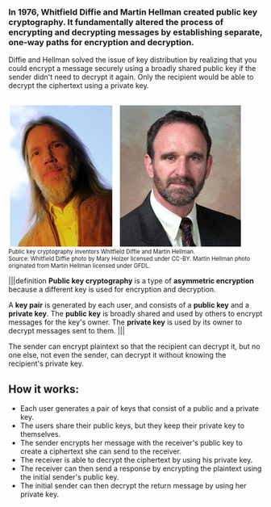 ### In 1976, Whitfield Diffie and Martin Hellman created public key cryptography. It fundamentally altered the process of encrypting and decrypting messages by establishing separate, one-way paths for encryption and decryption. 

Diffie and Hellman solved the issue of key distribution by realizing that you could encrypt a message securely using a broadly shared public key if the sender didn't need to decrypt it again.  Only the recipient would be able to decrypt the ciphertext using a private key. 

<br>
<figure class="snippetimg" style="margin: 0 auto;width:100%">
  <img src=".guides/img/DiffieandHellman.jpg" alt="Public key cryptography inventors Whitfield Diffie and Martin Hellman. . *Source: Whitfield Diffie photo by Mary Holzer licensed under CC-BY and Martin Hellman originated from Martin Hellman licensed under GFDL.*
">
  <figcaption style="font-size: 0.8em; text-align: left;">Public key cryptography inventors Whitfield Diffie and Martin Hellman. 
</br>
Source: Whitfield Diffie photo by Mary Holzer licensed under CC-BY.  Martin Hellman photo originated from Martin Hellman licensed under GFDL.</figcaption>
</figure>

|||definition 
**Public key cryptography** is a type of **asymmetric encryption** because a different key is used for encryption and decryption. 

A **key pair** is generated by each user, and consists of a **public key** and a **private key**.  The **public key** is broadly shared and used by others to encrypt messages for the key's owner.  The **private key**  is used by its owner to decrypt messages sent to them.
|||
 
 The sender can encrypt plaintext so that the recipient can decrypt it, but no one else, not even the sender, can decrypt it without knowing the recipient's private key. 

## How it works:
 - Each user generates a pair of keys that consist of a public and a private key.  
 - The users share their public keys, but they keep their private key to themselves.
 - The sender encrypts her message with the receiver's public key to create a ciphertext she can send to the receiver.
 - The receiver is able to decrypt the ciphertext by using his private key. 
 - The receiver can then send a response by encrypting the plaintext using the initial sender's public key.
 - The initial sender can then decrypt the return message by using her private key.
 

